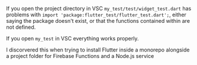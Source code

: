 If you open the project directory in VSC `my_test/test/widget_test.dart` has problems with `import 'package:flutter_test/flutter_test.dart';`, either saying the package doesn't exist, or that the functions contained within are not defined.

If you open `my_test` in VSC everything works properly.

I discorvered this when trying to install Flutter inside a monorepo alongside a project folder for Firebase Functions and a Node.js service
